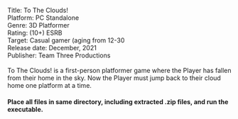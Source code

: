 Title: To The Clouds!
<br />Platform: PC Standalone
<br />Genre: 3D Platformer
<br />Rating: (10+) ESRB
<br />Target: Casual gamer (aging from 12-30
<br />Release date: December, 2021
<br />Publisher: Team Three Productions
<br />
<br /> To The Clouds! is a first-person platformer game where the Player has fallen from their home in the sky. Now the Player must jump back to their cloud home one platform at a time.


#### Place all files in same directory, including extracted .zip files, and run the executable.
